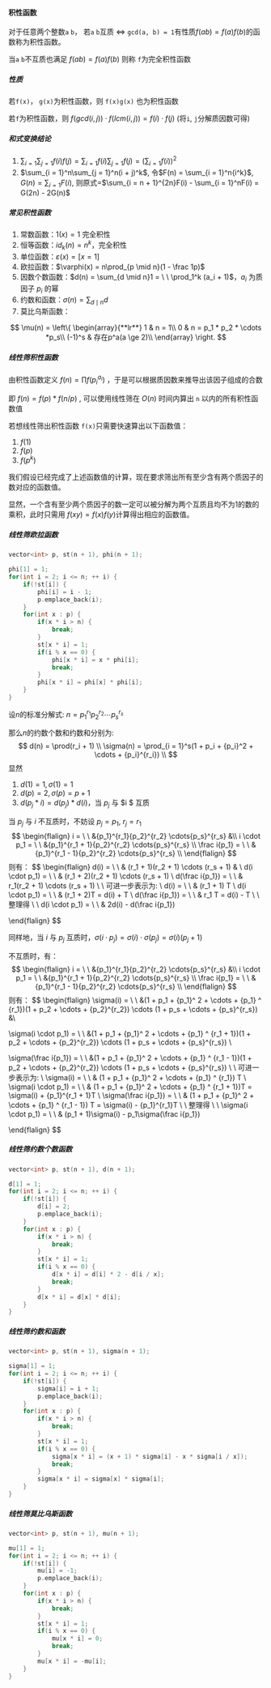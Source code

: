 #### 积性函数

对于任意两个整数`a` `b`， 若`a` `b`互质 $\Leftrightarrow$ `gcd(a, b) = 1`有性质$f(ab) = f(a)f(b)$的函数称为积性函数。

当`a` `b`不互质也满足 $f(ab) = f(a)f(b)$ 则称 `f`为完全积性函数



##### 性质

若`f(x)`， `g(x)`为积性函数，则 `f(x)g(x)` 也为积性函数

若`f`为积性函数，则 $f(gcd(i, j)) \cdot f(lcm(i, j)) = f(i) \cdot f(j)$ (将`i`, `j`分解质因数可得)



##### 和式变换结论

1. $\sum_{i = 1}\sum_{j = 1}f(i)f(j) = \sum_{i = 1}f(i)\sum_{j = 1}f(j) = (\sum_{i = 1}f(i))^2$
2. $\sum_{i = 1}^n\sum_{j = 1}^n(i + j)^k$, 令$F(n) = \sum_{i = 1}^n{i^k}$, $G(n) = \sum_{i = 1}F(i)$, 则原式=$\sum_{i = n + 1}^{2n}F(i) - \sum_{i = 1}^nF(i) = G(2n) - 2G(n)$



##### 常见积性函数

1. 常数函数：$1(x) = 1$ 	完全积性
2. 恒等函数：$id_k(n) = n^k$，完全积性
3. 单位函数：$\varepsilon(x) = [x = 1]$
4. 欧拉函数：$\varphi(x) = n\prod_{p \mid n}(1 - \frac 1p)$
5. 因数个数函数：$d(n) = \sum_{d \mid n}1 =  \ \ \prod_1^k (a_i + 1)$，$a_i$ 为质因子 $p_i$ 的幂
6. 约数和函数：$\sigma(n) = \sum_{d \mid n}d$
7. 莫比乌斯函数：

$$
\mu(n) = 
\left\{
\begin{array}{**lr**}
1 & n = 1\\
0 & n = p_1 * p_2 * \cdots *p_s\\
(-1)^s & 存在p^a(a \ge 2)\\
\end{array}
\right.
$$



##### 线性筛积性函数

由积性函数定义 $f(n) = \prod f(p_i^{a_i})$ ，于是可以根据质因数来推导出该因子组成的合数

即 $f(n) = f(p) * f(n / p)$ , 可以使用线性筛在 $O(n)$ 时间内算出 `n` 以内的所有积性函数值



若想线性筛出积性函数 `f(x)`只需要快速算出以下函数值：

1. $f(1)$
2. $f(p)$
3. $f(p^k)$

我们假设已经完成了上述函数值的计算，现在要求筛出所有至少含有两个质因子的数对应的函数值。

显然，一个含有至少两个质因子的数一定可以被分解为两个互质且均不为1的数的乘积，此时只需用 $f(xy) = f(x)f(y)$计算得出相应的函数值。





##### 线性筛欧拉函数

```cpp
vector<int> p, st(n + 1), phi(n + 1);

phi[1] = 1;
for(int i = 2; i <= n; ++ i) {
    if(!st[i]) {
        phi[i] = i - 1;
        p.emplace_back(i);
    }
    for(int x : p) {
        if(x * i > n) {
            break;
        }
        st[x * i] = 1;
        if(i % x == 0) {
            phi[x * i] = x * phi[i];
            break;
        }
        phi[x * i] = phi[x] * phi[i];
    }
}
```





设$n$的标准分解式: $n = {p_1}^{r_1} {p_2}^{r_2} \cdots {p_s}^{r_s}$

那么$n$的约数个数和约数和分别为:
$$
d(n) = \prod(r_i + 1)  \\
\sigma(n) = \prod_{i = 1}^s(1 + p_i + {p_i}^2 + \cdots + {p_i}^{r_i}) \\
$$
显然

1. $d(1) = 1, \sigma(1) = 1$
2. $d(p) = 2, \sigma(p) = p + 1$
3. $d(p_j * i) = d(p_j) * d(i)$，当 $p_j$ 与 $i $ 互质

当 $p_j$ 与 $i$ 不互质时，不妨设 $p_j = p_1$, $r_j = r_1$
$$
\begin{flalign}
i = \ \ &{p_1}^{r_1}{p_2}^{r_2} \cdots{p_s}^{r_s} &\\
i \cdot p_1 = \ \ &{p_1}^{r_1 + 1}{p_2}^{r_2} \cdots{p_s}^{r_s} \\
\frac i{p_1} = \ \ &{p_1}^{r_1 - 1}{p_2}^{r_2} \cdots{p_s}^{r_s} \\
\end{flalign}
$$
则有：
$$
\begin{flalign}
d(i) = \ \ & (r_1 + 1)(r_2 + 1) \cdots (r_s + 1) & \\
d(i \cdot p_1) = \ \ & (r_1 + 2)(r_2 + 1) \cdots (r_s + 1) \\
d(\frac i{p_1}) = \ \ & r_1(r_2 + 1) \cdots (r_s + 1) \\
\\
可进一步表示为: \\
d(i) = \ \ & (r_1 + 1) T \\
d(i \cdot p_1) = \ \ & (r_1 + 2)T = d(i) + T \\
d(\frac i{p_1}) = \ \ & r_1 T = d(i) - T \\
\\
整理得 \ \ d(i \cdot p_1) = \ \ & 2d(i) - d(\frac i{p_1})


\end{flalign}
$$


同样地，当 $i$ 与 $p_j$ 互质时，$\sigma(i \cdot p_j) = \sigma(i) \cdot \sigma(p_j) = \sigma(i)(p_j + 1)$

不互质时，有：
$$
\begin{flalign}
i = \ \ &{p_1}^{r_1}{p_2}^{r_2} \cdots{p_s}^{r_s} &\\
i \cdot p_1 = \ \ &{p_1}^{r_1 + 1}{p_2}^{r_2} \cdots{p_s}^{r_s} \\
\frac i{p_1} = \ \ &{p_1}^{r_1 - 1}{p_2}^{r_2} \cdots{p_s}^{r_s} \\
\end{flalign}
$$
则有：
$$
\begin{flalign}
\sigma(i) = \ \  &(1 + p_1 + {p_1}^ 2 + \cdots + {p_1} ^ {r_1})(1 + p_2 + \cdots + {p_2}^{r_2}) \cdots (1 + p_s + \cdots + {p_s}^{r_s}) &\\

\sigma(i \cdot p_1) = \ \ &(1 + p_1 + {p_1}^ 2 + \cdots + {p_1} ^ {r_1 + 1})(1 + p_2 + \cdots + {p_2}^{r_2}) \cdots (1 + p_s + \cdots + {p_s}^{r_s}) \\

\sigma(\frac i{p_1}) = \ \  &(1 + p_1 + {p_1}^ 2 + \cdots + {p_1} ^ {r_1 - 1})(1 + p_2 + \cdots + {p_2}^{r_2}) \cdots (1 + p_s + \cdots + {p_s}^{r_s}) \\
\\
可进一步表示为: \\
\sigma(i) = \ \ & (1 + p_1 + {p_1}^ 2 + \cdots + {p_1} ^ {r_1}) T \\
\sigma(i \cdot p_1) = \ \ & (1 + p_1 + {p_1}^ 2 + \cdots + {p_1} ^ {r_1 + 1})T = \sigma(i) + {p_1}^{r_1 + 1}T \\
\sigma(\frac i{p_1}) = \ \ & (1 + p_1 + {p_1}^ 2 + \cdots + {p_1} ^ {r_1 - 1}) T = \sigma(i) - {p_1}^{r_1}T \\
\\
整理得 \ \ \sigma(i \cdot p_1) = \ \ & (p_1 + 1)\sigma(i) - p_1\sigma(\frac i{p_1})


\end{flalign}
$$


##### 线性筛约数个数函数

```cpp
vector<int> p, st(n + 1), d(n + 1);

d[1] = 1;
for(int i = 2; i <= n; ++ i) {
    if(!st[i]) {
        d[i] = 2;
        p.emplace_back(i);
    }
    for(int x : p) {
        if(x * i > n) {
            break;
        }
        st[x * i] = 1;
        if(i % x == 0) {
            d[x * i] = d[i] * 2 - d[i / x];
            break;
        }
        d[x * i] = d[x] * d[i];
    }
}
```



##### 线性筛约数和函数

```cpp
vector<int> p, st(n + 1), sigma(n + 1);

sigma[1] = 1;
for(int i = 2; i <= n; ++ i) {
    if(!st[i]) {
        sigma[i] = i + 1;
        p.emplace_back(i);
    }
    for(int x : p) {
        if(x * i > n) {
            break;
        }
        st[x * i] = 1;
        if(i % x == 0) {
            sigma[x * i] = (x + 1) * sigma[i] - x * sigma[i / x]);
            break;
        }
        sigma[x * i] = sigma[x] * sigma[i];
    }
}
```



##### 线性筛莫比乌斯函数

```cpp
vector<int> p, st(n + 1), mu(n + 1);

mu[1] = 1;
for(int i = 2; i <= n; ++ i) {
    if(!st[i]) {
        mu[i] = -1;
        p.emplace_back(i);
    }
    for(int x : p) {
        if(x * i > n) {
            break;
        }
        st[x * i] = 1;
        if(i % x == 0) {
            mu[x * i] = 0;
            break;
        }
        mu[x * i] = -mu[i];
    }
}
```

